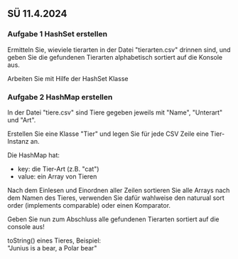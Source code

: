 ## SÜ 11.4.2024

### Aufgabe 1 HashSet erstellen

Ermitteln Sie, wieviele tierarten in der Datei "tierarten.csv" drinnen sind, und
geben Sie die gefundenen Tierarten alphabetisch sortiert auf die Konsole aus.

Arbeiten Sie mit Hilfe der HashSet Klasse

### Aufgabe 2 HashMap erstellen

In der Datei "tiere.csv" sind Tiere gegeben jeweils mit "Name", "Unterart" und
"Art".

Erstellen Sie eine Klasse "Tier" und legen Sie für jede CSV Zeile eine
Tier-Instanz an.

Die HashMap hat:

-   key: die Tier-Art (z.B. "cat")
-   value: ein Array von Tieren

Nach dem Einlesen und Einordnen aller Zeilen sortieren Sie alle Arrays nach dem
Namen des Tieres, verwenden Sie dafür wahlweise den naturual sort order
(implements comparable) oder einen Komparator.

Geben Sie nun zum Abschluss alle gefundenen Tierarten sortiert auf die console
aus!

toString() eines Tieres, Beispiel: \
"Junius is a bear, a Polar bear"
